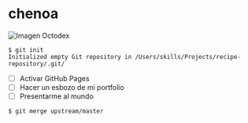 # chenoa 
![Imagen Octodex](https://octodex.github.com/images/OctoAsians_dex_Full.png) 
```
$ git init
Initialized empty Git repository in /Users/skills/Projects/recipe-repository/.git/
```
- [ ] Activar GitHub Pages
- [ ] Hacer un esbozo de mi portfolio
- [ ] Presentarme al mundo
```
$ git merge upstream/master
```

